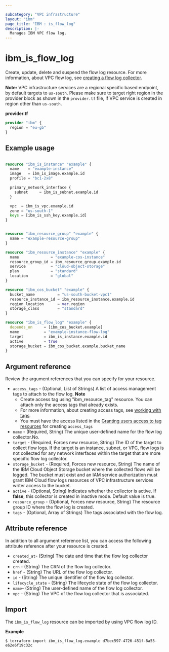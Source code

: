 ```yaml
---

subcategory: "VPC infrastructure"
layout: "ibm"
page_title: "IBM : is_flow_log"
description: |-
  Manages IBM VPC flow log.
---
```


# ibm_is_flow_log
Create, update, delete and suspend the flow log resource. For more information, about VPC flow log, see [creating a flow log collector](https://cloud.ibm.com/docs/vpc?topic=vpc-ordering-flow-log-collector).

**Note:** 
VPC infrastructure services are a regional specific based endpoint, by default targets to `us-south`. Please make sure to target right region in the provider block as shown in the `provider.tf` file, if VPC service is created in region other than `us-south`.

**provider.tf**

```terraform
provider "ibm" {
  region = "eu-gb"
}
```


## Example usage

```terraform

resource "ibm_is_instance" "example" {
  name    = "example-instance"
  image   = ibm_is_image.example.id
  profile = "bc1-2x8"

  primary_network_interface {
    subnet     = ibm_is_subnet.example.id
  }

  vpc  = ibm_is_vpc.example.id
  zone = "us-south-1"
  keys = [ibm_is_ssh_key.example.id]
}


resource "ibm_resource_group" "example" {
  name = "example-resource-group"
}

resource "ibm_resource_instance" "example" {
  name              = "example-cos-instance"
  resource_group_id = ibm_resource_group.example.id
  service           = "cloud-object-storage"
  plan              = "standard"
  location          = "global"
}

resource "ibm_cos_bucket" "example" {
  bucket_name          = "us-south-bucket-vpc1"
  resource_instance_id = ibm_resource_instance.example.id
  region_location      = var.region
  storage_class        = "standard"
}

resource "ibm_is_flow_log" "example" {
  depends_on     = [ibm_cos_bucket.example]
  name           = "example-instance-flow-log"
  target         = ibm_is_instance.example.id
  active         = true
  storage_bucket = ibm_cos_bucket.example.bucket_name
}

```


## Argument reference
Review the argument references that you can specify for your resource. 

- `access_tags`  - (Optional, List of Strings) A list of access management tags to attach to the flow log.
  **Note** 
  - Create access tag using "ibm_resource_tag" resource. You can attach only the access tags that already exists.
  - For more information, about creating access tags, see [working with tags](https://cloud.ibm.com/docs/account?topic=account-tag).
  - You must have the access listed in the [Granting users access to tag resources](https://cloud.ibm.com/docs/account?topic=account-access) for creating `access_tags`
- `name` - (Required, String) The unique user-defined name for the flow log collector.No.
- `target` - (Required, Forces new resource, String) The ID of the target to collect flow logs. If the target is an instance, subnet, or VPC, flow logs is not collected for any network interfaces within the target that are more specific flow log collector.
- `storage_bucket` - (Required, Forces new resource, String) The name of the IBM Cloud Object Storage bucket where the collected flows will be logged. The bucket must exist and an IAM service authorization must grant IBM Cloud flow logs resources of VPC infrastructure services writer access to the bucket.
- `active` - (Optional, String) Indicates whether the collector is active. If **false**, this collector is created in inactive mode. Default value is true.
- `resource_group` - (Optional, Forces new resource, String) The resource group ID where the flow log is created.
- `tags` - (Optional, Array of Strings) The tags associated with the flow log.


## Attribute reference
In addition to all argument reference list, you can access the following attribute reference after your resource is created.

- `created_at`-  (String) The date and time that the flow log collector created.
- `crn` - (String) The CRN of the flow log collector.
- `href` - (String) The URL of the flow log collector.
- `id` - (String) The unique identifier of the flow log collector.
- `lifecycle_state` - (String) The lifecycle state of the flow log collector.
- `name`-  (String) The user-defined name of the flow log collector.
- `vpc` - (String) The VPC of the flow log collector that is associated.


## Import
The `ibm_is_flow_log` resource can be imported by using VPC flow log ID.

**Example**

```
$ terraform import ibm_is_flow_log.example d7bec597-4726-451f-8a53-e62e6f19c32c
```
